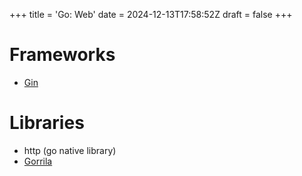 +++
title = 'Go: Web'
date = 2024-12-13T17:58:52Z
draft = false
+++


# Frameworks
- [Gin](https://gin-gonic.com/)

# Libraries
- http (go native library)
- [Gorrila](https://gorilla.github.io/)
